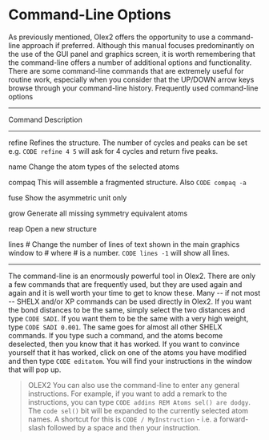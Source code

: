 # Command-Line Options
As previously mentioned, Olex2 offers the opportunity to use a command-line approach if preferred. Although this manual focuses predominantly on the use of the GUI panel and graphics screen, it is worth remembering that the command-line offers a number of additional options and functionality. There are some command-line commands that are extremely useful for routine work, especially when you consider that the UP/DOWN arrow keys browse through your command-line history.
Frequently used command-line options

------------------------------------------------------------------------
Command   Description
--------  ----------------------------------------------------------------
refine    Refines the structure. The number of cycles and peaks can be set e.g. `CODE refine 4 5` will ask for 4 cycles and return five peaks.

name      Change the atom types of the selected atoms

compaq    This will assemble a fragmented structure. Also `CODE compaq -a`

fuse      Show the asymmetric unit only

grow      Generate all missing symmetry equivalent atoms

reap      Open a new structure

lines #   Change the number of lines of text shown in the main graphics window to # where # is a number. `CODE lines -1` will show all lines.
------  ----------------------------------------------------------------

The command-line is an enormously powerful tool in Olex2. There are only a few commands that are frequently used, but they are used again and again and it is well worth your time to get to know these.
Many -- if not most -- SHELX and/or XP commands can be used directly in Olex2. If you want the bond distances to be the same, simply select the two distances and type `CODE SADI`. If you want them to be the same with a very high weight, type `CODE SADI 0.001`. The same goes for almost all other SHELX commands. If you type such a command, and the atoms become deselected, then you know that it has worked. If you want to convince yourself that it has worked, click on one of the atoms you have modified and then type `CODE editatom`. You will find your instructions in the window that will pop up.

>OLEX2 You can also use the command-line to enter any general instructions. For example, if you want to add a remark to the instructions, you can type `CODE addins REM Atoms sel() are dodgy`. The `code sel()` bit will be expanded to the currently selected atom names. A shortcut for this is `CODE / MyInstruction` - i.e. a forward-slash followed by a space and then your instruction.

